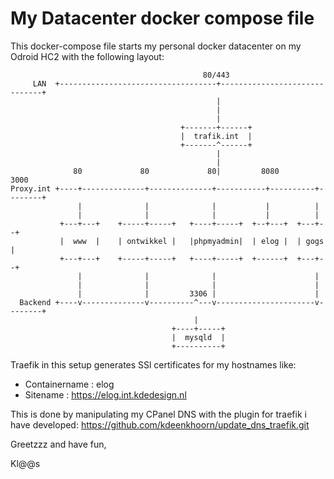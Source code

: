 # My Datacenter docker compose file
This docker-compose file starts my personal docker datacenter on my Odroid HC2 with the following layout:

```
                                           80/443
     LAN  +-----------------------------------+------------------------------+
                                              |
                                              |
                                              |
                                      +-------+------+
                                      |  trafik.int  |
                                      +-------^------+
                                              |
                                              |
              80             80             80|         8080       3000
Proxy.int +----+--------------+--------------+-----------+----------+--------+
               |              |              |           |          |
               |              |              |           |          |
           +---+---+    +-----+-----+   +----+-----+  +--+---+  +---+--+
           |  www  |    | ontwikkel |   |phpmyadmin|  | elog |  | gogs |
           +---+---+    +-----+-----+   +----+-----+  +------+  +---+--+
               |              |              |                      |
               |              |              |                      |
               |              |         3306 |                      |
  Backend +----v--------------v----------^---v----------------------v--------+
                                         |
                                    +----+-----+
                                    |  mysqld  |
                                    +----------+
```

Traefik in this setup generates SSl certificates for my hostnames like:
* Containername : elog 
* Sitename      : https://elog.int.kdedesign.nl

This is done by manipulating my CPanel DNS with the plugin for traefik i have developed: https://github.com/kdeenkhoorn/update_dns_traefik.git

Greetzzz and have fun,

Kl@@s
